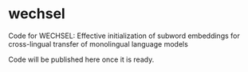 # wechsel
Code for WECHSEL: Effective initialization of subword embeddings for cross-lingual transfer of monolingual language models

Code will be published here once it is ready.
